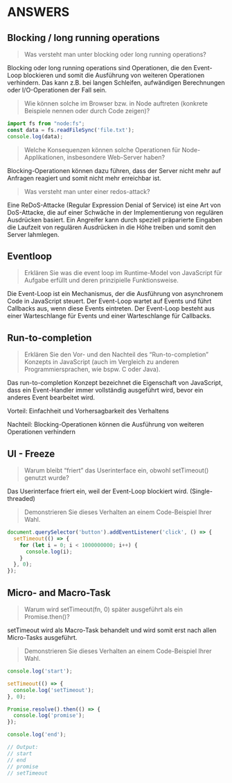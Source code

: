 # ANSWERS

## Blocking / long running operations

> Was versteht man unter blocking oder long running operations?

Blocking oder long running operations sind Operationen, die den Event-Loop blockieren und somit die Ausführung von weiteren Operationen verhindern. Das kann z.B. bei langen Schleifen, aufwändigen Berechnungen oder I/O-Operationen der Fall sein.

> Wie können solche im Browser bzw. in Node auftreten (konkrete Beispiele nennen oder durch Code zeigen)?

```js
import fs from "node:fs";
const data = fs.readFileSync('file.txt');
console.log(data);
```

> Welche Konsequenzen können solche Operationen für Node-Applikationen, insbesondere Web-Server haben?

Blocking-Operationen können dazu führen, dass der Server nicht mehr auf Anfragen reagiert und somit nicht mehr erreichbar ist.

> Was versteht man unter einer redos-attack?

Eine ReDoS-Attacke (Regular Expression Denial of Service) ist eine Art von DoS-Attacke, die auf einer Schwäche in der Implementierung von regulären Ausdrücken basiert. Ein Angreifer kann durch speziell präparierte Eingaben die Laufzeit von regulären Ausdrücken in die Höhe treiben und somit den Server lahmlegen.

## Eventloop

> Erklären Sie was die event loop im Runtime-Model von JavaScript für Aufgabe erfüllt und deren prinzipielle Funktionsweise.

Die Event-Loop ist ein Mechanismus, der die Ausführung von asynchronem Code in JavaScript steuert. Der Event-Loop wartet auf Events und führt Callbacks aus, wenn diese Events eintreten.
Der Event-Loop besteht aus einer Warteschlange für Events und einer Warteschlange für Callbacks.

## Run-to-completion

> Erklären Sie den Vor- und den Nachteil des “Run-to-completion” Konzepts in JavaScript (auch im Vergleich zu anderen Programmiersprachen, wie bspw. C oder Java).

Das run-to-completion Konzept bezeichnet die Eigenschaft von JavaScript, dass ein Event-Handler immer vollständig ausgeführt wird, bevor ein anderes Event bearbeitet wird.

Vorteil: Einfachheit und Vorhersagbarkeit des Verhaltens

Nachteil: Blocking-Operationen können die Ausführung von weiteren Operationen verhindern

## UI - Freeze

> Warum bleibt “friert” das Userinterface ein, obwohl setTimeout() genutzt wurde?

Das Userinterface friert ein, weil der Event-Loop blockiert wird. (Single-threaded)

> Demonstrieren Sie dieses Verhalten an einem Code-Beispiel Ihrer Wahl.

```js
document.querySelector('button').addEventListener('click', () => {
  setTimeout(() => {
    for (let i = 0; i < 1000000000; i++) {
      console.log(i);
    }
  }, 0);
});
```

## Micro- and Macro-Task

> Warum wird setTimeout(fn, 0) später ausgeführt als ein Promise.then()?

setTimeout wird als Macro-Task behandelt und wird somit erst nach allen Micro-Tasks ausgeführt.

> Demonstrieren Sie dieses Verhalten an einem Code-Beispiel Ihrer Wahl.

```js
console.log('start');

setTimeout(() => {
  console.log('setTimeout');
}, 0);

Promise.resolve().then(() => {
  console.log('promise');
});

console.log('end');

// Output:
// start
// end
// promise
// setTimeout
```
